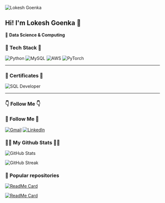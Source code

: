 ![Lokesh Goenka](https://img.shields.io/badge/Shin--Young--Lee-%23ff7eb3?style=for-the-badge&logo=github&labelColor=%237a65ff)



## Hi! I'm Lokesh Goenka 👋

🚀 **Data Science & Computing**

### 🔧 Tech Stack 🔧
![Python](https://img.shields.io/badge/Python-blue?style=for-the-badge&logo=python)
![MySQL](https://img.shields.io/badge/MySQL-blue?style=for-the-badge&logo=mysql)
![AWS](https://img.shields.io/badge/Amazon%20AWS-orange?style=for-the-badge&logo=amazonaws)
![PyTorch](https://img.shields.io/badge/PyTorch-red?style=for-the-badge&logo=pytorch)

---

### 📜 Certificates 📜
![SQL Developer](https://github.com/yourusername/yourrepository/blob/main/sql_certificate.png)

---

### 👇 Follow Me 👇
### 👋 Follow Me 👋  
[![Gmail](https://img.shields.io/badge/Gmail-red?style=for-the-badge&logo=gmail)](mailto:goenkalokesh@gmail.com)
[![LinkedIn](https://img.shields.io/badge/LinkedIn-blue?style=for-the-badge&logo=linkedin)](https://www.linkedin.com/in/lokesh-goenka-667226240/)



### 👨‍💻 My Github Stats 👨‍💻

![GitHub Stats](https://github-readme-stats.vercel.app/api?username=yourusername&show_icons=true&theme=dark)

![GitHub Streak](https://github-readme-streak-stats.herokuapp.com/?user=yourusername&theme=dark)


### 📌 Popular repositories  
[![ReadMe Card](https://github-readme-stats.vercel.app/api/pin/?username=yourusername&repo=Gas-Supply-Forecast-using-Deep-Learning&theme=dark)](https://github.com/Lokesh8Goenka/Lokesh_Goenka)

[![ReadMe Card](https://github-readme-stats.vercel.app/api/pin/?username=yourusername&repo=geniemarket-RFM-analysis&theme=dark)](https://github.com/Lokesh8Goenka/Fine_Tuning---Llama-3.1)

